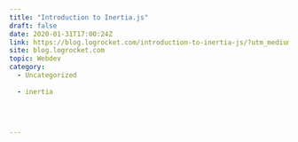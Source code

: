 ```yaml
---
title: "Introduction to Inertia.js"
draft: false
date: 2020-01-31T17:00:24Z
link: https://blog.logrocket.com/introduction-to-inertia-js/?utm_medium=RSS&utm_source=hune
site: blog.logrocket.com
topic: Webdev
category:
  - Uncategorized
  
  - inertia
  
   
  

---
```

